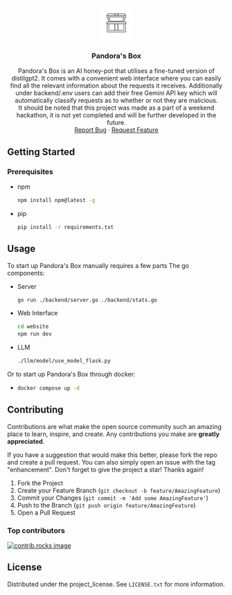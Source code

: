 <br />
<div align="center">
  <a href="https://github.com/Honeypotters/PandorasBox">
    <img src="website/public/RoundedLogo.png" alt="Logo" width="80" height="80">
  </a>

<h3 align="center">Pandora's Box</h3>

  <p align="center">
    Pandora's Box is an AI honey-pot that utilises a fine-tuned version of distilgpt2. It comes with a convenient web interface where you can easily find all the relevant information about the requests it receives. Additionally under backend/.env users can add their free Gemini API key which will automatically classify requests as to whether or not they are malicious.
    <br />
    It should be noted that this project was made as a part of a weekend hackathon, it is not yet completed and will be further developed in the future.
    <br />
    <a href="https://github.com/Honeypotters/PandorasBox/issues/new?labels=bug&template=bug-report---.md">Report Bug</a>
    &middot;
    <a href="https://github.com/Honeypotters/PandorasBox/issues/new?labels=enhancement&template=feature-request---.md">Request Feature</a>
  </p>
</div>

## Getting Started


### Prerequisites

- npm

  ```sh
  npm install npm@latest -g
  ```

- pip
  ```sh
  pip install -r requirements.txt
  ```

## Usage
To start up Pandora's Box manually requires a few parts
The go components:
- Server
  ```sh
  go run ./backend/server.go ./backend/stats.go
  ```
- Web Interface
  ```sh
  cd website
  npm run dev
  ```
- LLM
  ```sh
  ./llm/model/use_model_flask.py
  ```

Or to start up Pandora's Box through docker:
- ```sh
  docker compose up -d
  ```



## Contributing

Contributions are what make the open source community such an amazing place to learn, inspire, and create. Any contributions you make are **greatly appreciated**.

If you have a suggestion that would make this better, please fork the repo and create a pull request. You can also simply open an issue with the tag "enhancement".
Don't forget to give the project a star! Thanks again!

1. Fork the Project
2. Create your Feature Branch (`git checkout -b feature/AmazingFeature`)
3. Commit your Changes (`git commit -m 'Add some AmazingFeature'`)
4. Push to the Branch (`git push origin feature/AmazingFeature`)
5. Open a Pull Request

### Top contributors

<a href="https://github.com/Honeypotters/PandorasBox/graphs/contributors">
  <img src="https://contrib.rocks/image?repo=Honeypotters/PandorasBox" alt="contrib.rocks image" />
</a>

## License

Distributed under the project_license. See `LICENSE.txt` for more information.

[contributors-shield]: https://img.shields.io/github/contributors/Honeypotters/PandorasBox.svg?style=for-the-badge
[contributors-url]: https://github.com/Honeypotters/PandorasBox/graphs/contributors
[forks-shield]: https://img.shields.io/github/forks/Honeypotters/PandorasBox.svg?style=for-the-badge
[forks-url]: https://github.com/Honeypotters/PandorasBox/network/members
[stars-shield]: https://img.shields.io/github/stars/Honeypotters/PandorasBox.svg?style=for-the-badge
[stars-url]: https://github.com/Honeypotters/PandorasBox/stargazers
[issues-shield]: https://img.shields.io/github/issues/Honeypotters/PandorasBox.svg?style=for-the-badge
[issues-url]: https://github.com/Honeypotters/PandorasBox/issues
[license-shield]: https://img.shields.io/github/license/Honeypotters/PandorasBox.svg?style=for-the-badge
[license-url]: https://github.com/Honeypotters/PandorasBox/blob/master/LICENSE.txt
[linkedin-shield]: https://img.shields.io/badge/-LinkedIn-black.svg?style=for-the-badge&logo=linkedin&colorB=555
[linkedin-url]: https://linkedin.com/in/linkedin_username
[product-screenshot]: images/screenshot.png
[Next.js]: https://img.shields.io/badge/next.js-000000?style=for-the-badge&logo=nextdotjs&logoColor=white
[Next-url]: https://nextjs.org/
[React.js]: https://img.shields.io/badge/React-20232A?style=for-the-badge&logo=react&logoColor=61DAFB
[React-url]: https://reactjs.org/
[Python.js]: https://img.shields.io/badge/Python-3776AB?style=for-the-badge&logo=python&logoColor=white
[Python-url]: https://python.org/
[Go.js]: https://img.shields.io/badge/Go-00ADD8?style=for-the-badge&logo=go&logoColor=white
[Go-url]: https://golang.org/
[CSS.js]: https://img.shields.io/badge/CSS-1572B6?style=for-the-badge&logo=css3&logoColor=white
[CSS-url]: https://developer.mozilla.org/en-US/docs/Web/CSS
[JavaScript.js]: https://img.shields.io/badge/JavaScript-F7DF1E?style=for-the-badge&logo=javascript&logoColor=black
[JavaScript-url]: https://developer.mozilla.org/en-US/docs/Web/JavaScript
